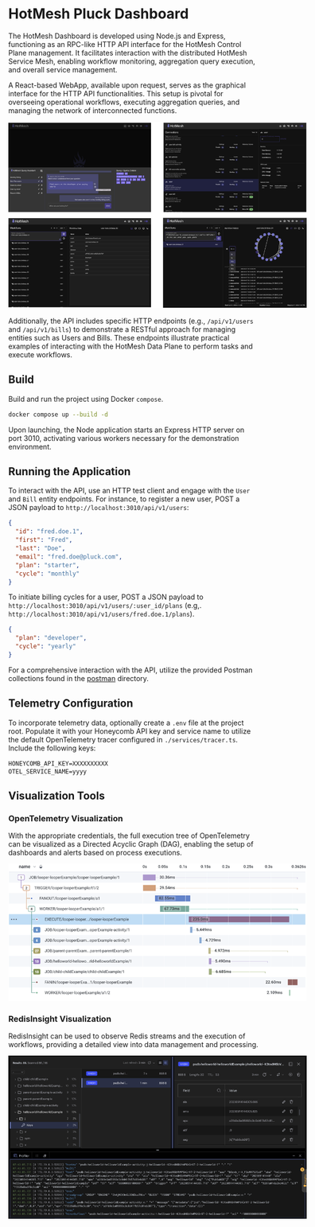 # HotMesh Pluck Dashboard
The HotMesh Dashboard is developed using Node.js and Express, functioning as an RPC-like HTTP API interface for the HotMesh Control Plane management. It facilitates interaction with the distributed HotMesh Service Mesh, enabling workflow monitoring, aggregation query execution, and overall service management.

A React-based WebApp, available upon request, serves as the graphical interface for the HTTP API functionalities. This setup is pivotal for overseeing operational workflows, executing aggregation queries, and managing the network of interconnected functions.

<img src="./app/img/dashboard.png" alt="Redis Insight" style="width:600px;max-width:600px">

Additionally, the API includes specific HTTP endpoints (e.g., `/api/v1/users` and `/api/v1/bills`) to demonstrate a RESTful approach for managing entities such as Users and Bills. These endpoints illustrate practical examples of interacting with the HotMesh Data Plane to perform tasks and execute workflows.

## Build
Build and run the project using Docker `compose`.

```bash
docker compose up --build -d
```

Upon launching, the Node application starts an Express HTTP server on port 3010, activating various workers necessary for the demonstration environment.

## Running the Application
To interact with the API, use an HTTP test client and engage with the `User` and `Bill` entity endpoints. For instance, to register a new user, POST a JSON payload to `http://localhost:3010/api/v1/users`:
  
  ```json
{
    "id": "fred.doe.1",
    "first": "Fred",
    "last": "Doe",
    "email": "fred.doe@pluck.com",
    "plan": "starter",
    "cycle": "monthly"
}
```

To initiate billing cycles for a user, POST a JSON payload to `http://localhost:3010/api/v1/users/:user_id/plans` (e.g,. `http://localhost:3010/api/v1/users/fred.doe.1/plans`).
  
  ```json
{
    "plan": "developer",
    "cycle": "yearly"
}
```

For a comprehensive interaction with the API, utilize the provided Postman collections found in the [postman](./postman/) directory.

## Telemetry Configuration
To incorporate telemetry data, optionally create a `.env` file at the project root. Populate it with your Honeycomb API key and service name to utilize the default OpenTelemetry tracer configured in `./services/tracer.ts`. Include the following keys:

```
HONEYCOMB_API_KEY=XXXXXXXXXX
OTEL_SERVICE_NAME=yyyy
```

## Visualization Tools
### OpenTelemetry Visualization
With the appropriate credentials, the full execution tree of OpenTelemetry can be visualized as a Directed Acyclic Graph (DAG), enabling the setup of dashboards and alerts based on process executions.

<img src="./img/opentelemetry.png" alt="Open Telemetry" style="width:600px;max-width:600px;">

### RedisInsight Visualization
RedisInsight can be used to observe Redis streams and the execution of workflows, providing a detailed view into data management and processing.

<img src="./img/redisinsight.png" alt="Redis Insight" style="width:600px;max-width:600px;">
